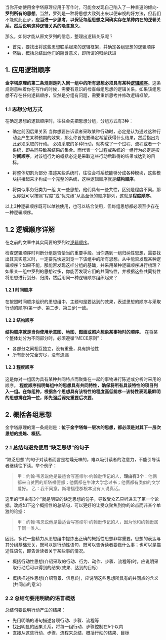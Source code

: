 当你开始使用金字塔原理应用于写作时，可能会发现自己陷入了一种普遍的倾向-**罗列所有的思想**。当然，罗列是一种将思想大致列出来以便审视的好方法，但我们不能就此止步，**应当进一步思考，以保证每组思想之间确实存在某种内在的逻辑关系，然后说明这种逻辑关系的隐含意义**。

那么，如何才能从原文罗列的信息，整理出逻辑关系呢？
- 首先，要找出将这些思想联系起来的逻辑框架，并确定各组思想的逻辑顺序
- 然后，概括总结出他们的隐含意义，即所谓的归纳跃进

## 1. 应用逻辑顺序

**金字塔原理的第二条规则是列入同一组中的所有思想必须具有某种[逻辑顺序](Chapter1.表达的逻辑.md#4.金字塔的结构)**。这条规则意味着你在写作的时候，需要有意识的检查每组思想的逻辑关系。如果该组思想不存在任何逻辑顺序，显然是分组有问题，需要重新思考并修改逻辑框架。

### 1.1 思想分组方式

在确定思想的逻辑顺序时，往往会先把思想分组，分组方式有3种：

- 确定前因后果关系
当你想要告诉读者采取某种行动时，必定是认为通过这种行动会产生某种预期的效果，那么你首先要确定希望获得什么结果，然后指出为此必须采取的行动。
必须采取的多种行动，就构成了一个过程、流程或者一个系统，即共同导致某结果的集合。而代表一个过程或系统的一组行为必定是按**时间顺序**，对该组行为的概括必定是采取这些行动后取得的结果或达到的目标。

- 将整体切割为部分
描述某些系统时，往往会将系统能够分成各种模块，这些模块拼接起来才构成一个完整的系统，这种逻辑顺序就是**结构顺序**。

- 将类似事务归类为一组
某一些思想，他们具有一些共性，区别是程度不同。那么你就可以按照“程度”或“优先级”从高至低的顺序排列，这就是**程度顺序**。

以上3种逻辑顺序既可以单独使用，也可以结合使用，但每组思想都必须至少存在一种逻辑顺序。

## 1.2 逻辑顺序详解

在之前的文章中其实简要的罗列过[逻辑顺序](Chapter1.表达的逻辑#4.金字塔的结构)。

检查逻辑顺序时判断分组是否恰当的重要手段。当你遇到一组归纳性思想，需要找出其真实意义时，一定要先快速浏览一下该组中的所有思想。从中能否发现某种逻辑顺序？如果不能，那能否发现这样分组的基础，并采用某种逻辑顺序进行梳理？如果某一组中罗列的思想过多，你能否发现它们的共同特性，并根据这些共同特性将思想进行划分、归纳，然后用同一种逻辑顺序组织起来？

#### 1.2.1 时间顺序

在按照时间顺序组织的思想组中，主题句是要达到的效果，表述思想的顺序与采取行动的顺序(第一步、第二步、第三步)一致。

#### 1.2.2 结构顺序

**结构顺序就是当你使用示意图、地图、图画或照片想象某事物时的顺序**。
在将某个整体划分为不同部分时，必须遵循“MECE原则”：
- 各部分之间相互独立，没有重叠，具有排他性
- 所有部分完全穷尽，没有遗漏

#### 1.2.3 程度顺序

这是你对一组因为具有某种共同特点而聚集在一起的事物进行陈述或分析时采用的顺序。
**程度顺序指明每组中的思想具有共同特性，确保将所有具该特性的项目列入一组。在每组种，根据各个思想具有该特性的程度高低排序--该特性表现最鲜明的思想排在第一位，即先强后弱先重要后次要**。

## 2. 概括各组思想

金字塔原理的第一条规则是：**位于金字塔每一层次的思想，都必须是对其下一层次思想的提炼、概括**。

### 2.1 总结句避免使用“缺乏思想”的句子

“缺乏思想”的句子对读者而言是枯燥无味的，难以吸引读者的注意力，不能引导读者继续往下读。举个例子：

> 甲：约翰·韦恩说他是最适合写塞缪尔·约翰逊传记的人，**理由有3个**：他俩都来自贫困的斯塔福德部；他俩都在牛津大学念过书；他俩都有类似的文学爱好。
> 乙：我不同意。斯塔福德郡根本没有人说真话。

这里的“理由有3个”就是明显的缺乏思想的句子，导致受众乙只听进去了第一个论据。改成如下这个概括性的总结句，可以更好的让受众聚焦到你的论点而非某个单独的论据：
> 甲：约翰·韦恩说他是最适合写塞缪尔·约翰逊传记的人，因为他和约翰逊属于同一类人。


因此，多花一些精力从思想组中提炼出正确的概括性思想非常重要。思想的表达与其分组基础无关，既可以是行动性语句，既可以告诉读者要做什么事；也可以是描述性语句，即告诉读者关于某些事的情况。

- 概括行动性思想(介绍采取的行动、行为、动作、步骤、流程等)时，应说明采取行动后可以得到的结果(效果、达到的目标)

- 概括描述性思想(介绍背景、信息)时，应说明这些思想所具有的共同点的含义(共同点的意义)

### 2.2 总结句要用明确的语言概括

总结句要说明行动产生的结果：
- 先用明确的语句描述各项行动、步骤、流程等
- 找出明显的因果关系，将每一组行动、步骤控制在5个以内
- 直接从这些行动、步骤、流程来总结、概括行动的结果、目标